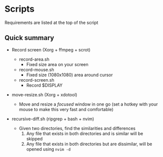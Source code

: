 # Scripts

Requirements are listed at the top of the script

## Quick summary

* Record screen (Xorg + ffmpeg + scrot)
    * record-area.sh
        * Fixed size area on your screen
    * record-mouse.sh
        * Fixed size (1080x1080) area around cursor
    * record-screen.sh
        * Record $DISPLAY

* move-resize.sh (Xorg + xdotool)
    * Move and resize a _focused_ window in one go (set a hotkey with your mouse to make this very fast and comfortable)

* recursive-diff.sh (ripgrep + bash + nvim)
    * Given two directories, find the similarities and differences
        1. Any file that exists in both directories and is similar will be skipped
        2. Any file that exists in both directories but are dissimilar, will be opened using `nvim -d`
